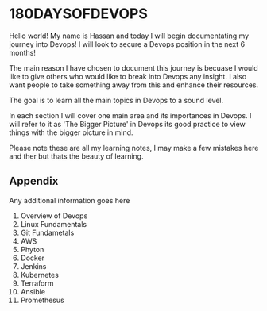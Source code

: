 # 180DAYSOFDEVOPS

Hello world! My name is Hassan and today I will begin documentating my journey into Devops! I will look to secure a Devops position in the next 6 months!

The main reason I have chosen to document this journey is becuase I would like to give others who would like to break into Devops any insight. I also want people to take something away from this and enhance their resources.

The goal is to learn all the main topics in Devops to a sound level.

In each section I will cover one main area and its importances in Devops. I will refer to it as 'The Bigger Picture' in Devops its good practice to view things with the bigger picture in mind.

Please note these are all my learning notes, I may make a few mistakes here and ther but thats the beauty of learning.


## Appendix

Any additional information goes here

1. Overview of Devops
2. Linux Fundamentals
3. Git Fundametals 
4. AWS 
5. Phyton
6. Docker
7. Jenkins 
8. Kubernetes 
9. Terraform 
10. Ansible
11. Promethesus 

